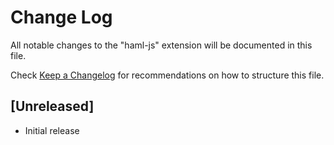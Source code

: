 # Change Log

All notable changes to the "haml-js" extension will be documented in this file.

Check [Keep a Changelog](http://keepachangelog.com/) for recommendations on how to structure this file.

## [Unreleased]

- Initial release